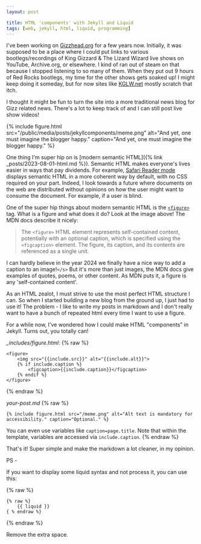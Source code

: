```yaml
---
layout: post

title: HTML 'components' with Jekyll and Liquid
tags: [web, jekyll, html, liquid, programming]
---
```

I've been working on [Gizzhead.org](https://gizzhead.org) for a few years now. Initially, it was supposed to be a place where I could put links to various bootlegs/recordings of King Gizzard & The Lizard Wizard live shows on YouTube, Archive.org, or elsewhere. I kind of ran out of steam on that because I stopped listening to so many of them. When they put out 9 hours of Red Rocks bootlegs, my time for the other shows gets soaked up! I might keep doing it someday, but for now sites like [KGLW.net](https://KGLW.net) mostly scratch that itch.

I thought it might be fun to turn the site into a more traditional news blog for Gizz related news. There's a lot to keep track of and I can still post live show videos!

{% include figure.html src="/public/media/posts/jekyllcomponents/meme.png" alt="And yet, one must imagine the blogger happy." caption="And yet, one must imagine the blogger happy." %}

One thing I'm super hip on is [modern semantic HTML]({% link _posts/2023-08-01-html.md %}). Semantic HTML makes everyone's lives easier in ways that pay dividends. For example, [Safari Reader mode](https://support.apple.com/guide/safari/hide-ads-when-reading-sfri32632/mac) displays semantic HTML in a more coherent way by default, with no CSS required on your part. Indeed, I look towards a future where documents on the web are distributed without opinions on how the user might want to consume the document. For example, if a user is blind.

One of the super hip things about modern semantic HTML is the [`<figure>`](https://developer.mozilla.org/en-US/docs/Web/HTML/Element/figure) tag. What is a figure and what does it do? Look at the image above! The MDN docs describe it nicely:

> The `<figure>` HTML element represents self-contained content, potentially with an optional caption, which is specified using the `<figcaption>` element. The figure, its caption, and its contents are referenced as a single unit.

I can hardly believe in the year 2024 we finally have a nice way to add a caption to an image!`</s>` But it's more than just images, the MDN docs give examples of quotes, poems, or other content. As MDN puts it, a figure is any 'self-contained content'.

As an HTML zealot, I must strive to use the most perfect HTML structure I can. So when I started building a new blog from the ground up, I just had to use it! The problem - I like to write my posts in markdown and I don't really want to have a bunch of repeated html every time I want to use a figure.

For a while now, I've wondered how I could make HTML "components" in Jekyll. Turns out,  you totally can!

_\_includes/figure.html_:
{% raw %}
```
<figure>
	<img src="{{include.src}}" alt="{{include.alt}}">
	{% if include.caption %}
		<figcaption>{{include.caption}}</figcaption>
	{% endif %}
</figure>
```
{% endraw %}

_your-post.md_
{% raw %}
```
{% include figure.html src="/meme.png" alt="Alt text is mandatory for accessibility." caption="Optional." %}
```

You can even use variables like `caption=page.title`. Note that within the template, variables are accessed via `include.caption`.
{% endraw %}

That's it! Super simple and make the markdown a lot cleaner, in my opinion.

PS -

If you want to display some liquid syntax and not process it, you can use this:

{% raw %}
```
{% raw %}
	{{ liquid }}
{ % endraw %}
```
{% endraw %}

Remove the extra space.
